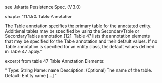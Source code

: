 see Jakarta Persistence Spec. (V 3.0)

chapter "11.1.50. Table Annotation

The Table annotation specifies the primary table for the annotated entity. Additional tables may be
specified by using the SecondaryTable or SecondaryTables annotation.[121]
Table 47 lists the annotation elements that may be specified for the Table annotation and their default
values.
If no Table annotation is specified for an entity class, the default values defined in Table 47 apply."

excerpt from table 47 Table Annotation Elements:

"
Type: String
Name: name
Description: (Optional) The name of the table.
Default: Entity name
[...]
"